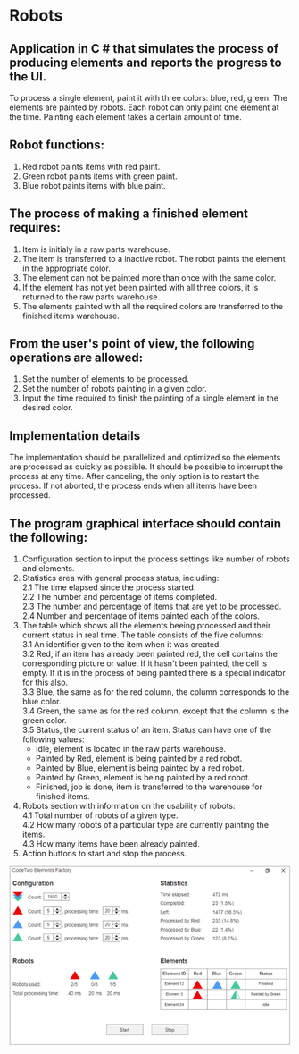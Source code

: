 # Robots

## Application in C # that simulates the process of producing elements and reports the progress to the UI.
To process a single element, paint it with three colors: blue, red, green. The elements are painted by robots. Each robot can only paint one element at the time. Painting each element takes a certain amount of time.

## Robot functions:
 1. Red robot paints items with red paint.
 2. Green robot paints items with green paint.
 3. Blue robot paints items with blue paint.

## The process of making a finished element requires:
 1. Item is initialy in a raw parts warehouse.
 2. The item is transferred to a inactive robot. The robot paints the element in the appropriate color.
 3. The element can not be painted more than once with the same color.
 4. If the element has not yet been painted with all three colors, it is returned to the raw parts warehouse.
 5. The elements painted with all the required colors are transferred to the finished items warehouse.

## From the user's point of view, the following operations are allowed:
 1. Set the number of elements to be processed.
 2. Set the number of robots painting in a given color.
 3. Input the time required to finish the painting of a single element in the desired color.

## Implementation details
The implementation should be parallelized and optimized so the elements are processed as quickly as possible. It should be possible to interrupt the process at any time. After canceling, the only option is to restart the process. If not aborted, the process ends when all items have been processed.

## The program graphical interface should contain the following:
1. Configuration section to input the process settings like number of robots and elements.
2. Statistics area with general process status, including:  
    2.1 The time elapsed since the process started.  
    2.2 The number and percentage of items completed.  
    2.3 The number and percentage of items that are yet to be processed.  
    2.4 Number and percentage of items painted each of the colors.  
3. The table which shows all the elements beeing processed and their current status in real time. The table consists of the five columns:  
    3.1 An identifier given to the item when it was created.  
    3.2 Red, if an item has already been painted red, the cell contains the corresponding picture or value. If it hasn't been painted, the cell is empty. If it is in the process of being painted there is a special indicator for this also.  
    3.3 Blue, the same as for the red column, the column corresponds to the blue color.  
    3.4 Green, the same as for the red column, except that the column is the green color.  
    3.5 Status, the current status of an item. Status can have one of the following values:  
      + Idle, element is located in the raw parts warehouse.
      + Painted by Red, element is being painted by a red robot.
      + Painted by Blue, element is being painted by a red robot.
      + Painted by Green, element is being painted by a red robot.
      + Finished, job is done, item is transferred to the warehouse for finished items.
4. Robots section with information on the usability of robots:  
    4.1 Total number of robots of a given type.  
    4.2 How many robots of a particular type are currently painting the items.  
    4.3 How many items have been already painted.  
5. Action buttons to start and stop the process.

![Application main screen](https://github.com/maciejregulski/Robots/blob/main/Docs/mainscreen.png)
